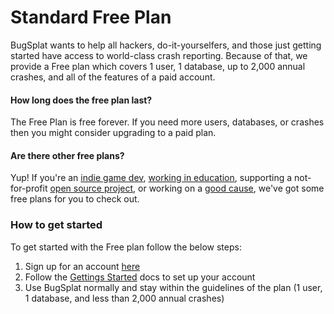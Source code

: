 # Standard Free Plan

BugSplat wants to help all hackers, do-it-yourselfers, and those just getting started have access to world-class crash reporting.  Because of that, we provide a Free plan which covers 1 user, 1 database, up to 2,000 annual crashes, and all of the features of a paid account.  

#### How long does the free plan last?

The Free Plan is free forever.  If you need more users, databases, or crashes then you might consider upgrading to a paid plan.

#### Are there other free plans? 

Yup!  If you're an [indie game dev](free-accounts-for-indie-game-development.md), [working in education](bugsplat-free-accounts-for-students-and-teachers.md), supporting a not-for-profit [open source project](bugsplat-free-accounts-for-not-for-profit-open-source-projects.md), or working on a [good cause](good-causes.md), we've got some free plans for you to check out.

### How to get started

To get started with the Free plan follow the below steps: 

1. Sign up for an account [here](https://app.bugsplat.com/v2/sign-up)
2. Follow the [Gettings Started](../../../introduction/getting-started/) docs to set up your account
3. Use BugSplat normally and stay within the guidelines of the plan \(1 user, 1 database, and less than 2,000 annual crashes\)



